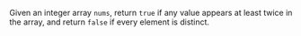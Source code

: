 Given an integer array `nums`, return `true` if any value appears at least twice in the array, and return `false` if every element is distinct.